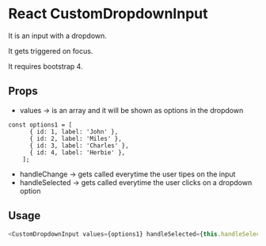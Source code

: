 # React CustomDropdownInput

It is an input with a dropdown. 

It gets triggered on focus.

It requires bootstrap 4.

## Props

* values -> is an array and it will be shown as options in the dropdown
```es6
const options1 = [
      { id: 1, label: 'John' },
      { id: 2, label: 'Miles' },
      { id: 3, label: 'Charles' },
      { id: 4, label: 'Herbie' },
    ];
```
* handleChange -> gets called everytime the user tipes on the input
* handleSelected -> gets called everytime the user clicks on a dropdown option


## Usage

```js
<CustomDropdownInput values={options1} handleSelected={this.handleSelected} handleChange={this.handleChange} />
```